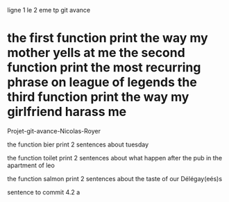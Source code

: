 ligne 1
le 2 eme tp git avance 


the first function print the way my mother yells at me
the second function print the most recurring phrase on league of legends
the third function print the way my girlfriend harass me
=======
Projet-git-avance-Nicolas-Royer


the function bier print 2 sentences about tuesday 

the function toilet print 2 sentences about what happen after the pub in the apartment of leo

the function salmon print 2 sentences about the taste of our Délégay(eés)s

sentence to commit 4.2 a 
